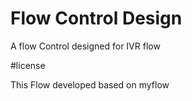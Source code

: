 # Flow Control Design

A flow Control designed for IVR flow


#license

This Flow developed based on myflow